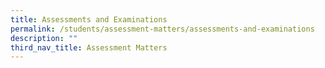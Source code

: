 ```yaml
---
title: Assessments and Examinations
permalink: /students/assessment-matters/assessments-and-examinations
description: ""
third_nav_title: Assessment Matters
---
```

